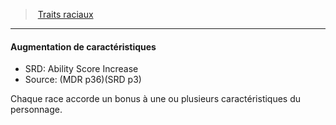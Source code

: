﻿---
!Generic
Id: races_hd.md#augmentation-de-caractéristiques
ParentLink: races_hd.md#traits-raciaux
Name: Augmentation de caractéristiques
ParentName: Traits raciaux
NameLevel: 4
AltName: Ability Score Increase
Source: (MDR p36)(SRD p3)
---
> [Traits raciaux](hd_races_traits_raciaux.md)

---

#### Augmentation de caractéristiques

- SRD: Ability Score Increase
- Source: (MDR p36)(SRD p3)

Chaque race accorde un bonus à une ou plusieurs caractéristiques du personnage.

